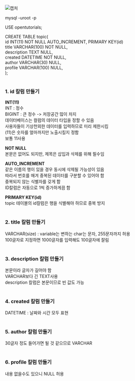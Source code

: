 ![캡처](https://user-images.githubusercontent.com/59272674/88622292-78b99700-d0dd-11ea-9d1e-1c2cdaf0472c.JPG) <BR> 



mysql -uroot -p      <BR>     

USE opentutorials;    <BR>      

CREATE TABLE topic(   <BR> 
	id INT(11) NOT NULL AUTO_INCREMENT, PRIMARY KEY(id) <BR> 
	title VARCHAR(100) NOT NULL,     <BR> 
 	description TEXT NULL,              <BR> 
	created DATETIME NOT NULL, <BR> 
	author VARCHAR(30) NULL, <BR> 
  profile VARCHAR(100) NULL, <BR> 
	);             <BR>  <BR> 

### 1. id 칼럼 만들기

**INT(11)**<BR> 
INT : 정수  <BR> 
BIGINT : 큰 정수 -> 저장공간 많이 차지 <BR> 
데이터베이스는 컬럼의 데이터 타입을 정할 수 있음 <BR>
사용자들이 기상천외한 데이터를 입력하므로 미리 제한시킴 <BR>
(11)은 숫자를 얼마까지만 노출시킬지 정함 <BR>
보통 11사용


**NOT NULL**<BR> 
본문은 없어도 되지만, 제목은 삽입과 삭제를 위해 필수임


**AUTO_INCREMENT**<BR> 
같은 이름의 행이 있을 경우 동시에 삭제될 가능성이 있음 <BR>
따라서 번호를 매겨 중복된 데이터를 구분할 수 있어야 함 <BR>
중복되지 않는 식별자를 갖게 함 <BR>
ID칼럼은 자동으로 1씩 증가하게끔 함<BR> 


**PRIMARY KEY(id)**<BR> 
topic 테이블의 id칼럼은 행을 식별해야 하므로 중복 방지<BR> <BR> 


### 2. title 칼럼 만들기
VARCHAR(size) : variable는 변하는 char는 문자, 255문자까지 허용 <BR>
100글자로 지정하면 1000글자를 입력해도 100글자에 잘림<BR> <BR> 


### 3. description 칼럼 만들기
본문이라 글자가 길어야 함 <BR>
VARCHAR보다 긴 TEXT사용  <BR>
description 칼럼은 본문이므로 빈 값도 가능<BR> <BR> 


### 4. created 칼럼 만들기
DATETIME : 날짜와 시간 모두 표현<BR> <BR> 


### 5. author 칼럼 만들기
30글자 정도 들어가면 될 것 같으므로 VARCHAR<BR> <BR> 


### 6. profile 칼럼 만들기
내용 없을수도 있으니 NULL 허용

